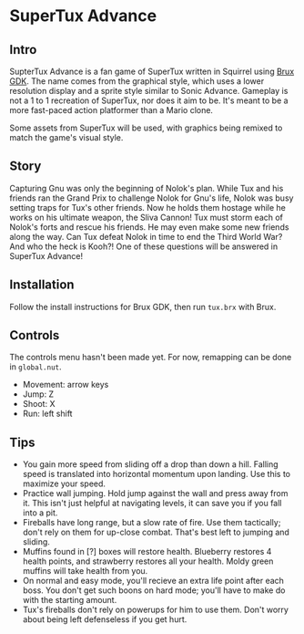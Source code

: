 # SuperTux Advance

## Intro

SupterTux Advance is a fan game of SuperTux written in Squirrel using [Brux GDK](https://github.com/kelvinshadewing/brux-gdk). The name comes from the graphical style, which uses a lower resolution display and a sprite style similar to Sonic Advance. Gameplay is not a 1 to 1 recreation of SuperTux, nor does it aim to be. It's meant to be a more fast-paced action platformer than a Mario clone.

Some assets from SuperTux will be used, with graphics being remixed to match the game's visual style.

## Story

Capturing Gnu was only the beginning of Nolok's plan. While Tux and his friends ran the Grand Prix to challenge Nolok for Gnu's life, Nolok was busy setting traps for Tux's other friends. Now he holds them hostage while he works on his ultimate weapon, the Sliva Cannon! Tux must storm each of Nolok's forts and rescue his friends. He may even make some new friends along the way. Can Tux defeat Nolok in time to end the Third World War? And who the heck is Kooh?! One of these questions will be answered in SuperTux Advance!

## Installation

Follow the install instructions for Brux GDK, then run `tux.brx` with Brux.

## Controls

The controls menu hasn't been made yet. For now, remapping can be done in `global.nut`.

* Movement: arrow keys
* Jump: Z
* Shoot: X
* Run: left shift

## Tips

* You gain more speed from sliding off a drop than down a hill. Falling speed is translated into horizontal momentum upon landing. Use this to maximize your speed.
* Practice wall jumping. Hold jump against the wall and press away from it. This isn't just helpful at navigating levels, it can save you if you fall into a pit.
* Fireballs have long range, but a slow rate of fire. Use them tactically; don't rely on them for up-close combat. That's best left to jumping and sliding.
* Muffins found in [?] boxes will restore health. Blueberry restores 4 health points, and strawberry restores all your health. Moldy green muffins will take health from you.
* On normal and easy mode, you'll recieve an extra life point after each boss. You don't get such boons on hard mode; you'll have to make do with the starting amount.
* Tux's fireballs don't rely on powerups for him to use them. Don't worry about being left defenseless if you get hurt.